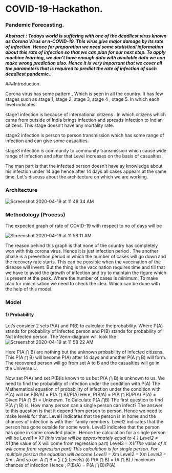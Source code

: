 # COVID-19-Hackathon. 

### Pandemic Forecasting. 

***Abstract : Todays world is suffering with one of the deadliest virus known as Corona Virus or n-COVID-19. This virus give major damage by its rate of infection. Hence for preparation we need some statistical information about this rate of infection so that we can plan for our next step. To apply machine learning, we don’t have enough data with available data we can make wrong prediction also. Hence it is very important that we cover all the parameters that is required to predict the rate of infection of such deadliest pandemic.***. 

###Introduction. 

Corona virus has some pattern , Which is seen in all the country. It has few stages such as stage 1, stage 2,  stage 3, stage 4 , stage 5. In which each level indicates. 
	
stage1 infection is because of international  citizens . In which citizens which came from outside of India brings infection and spreads infection to Indian citizens. This stage doesn’t have any mortality rate. 
	
stage2 infection is person to person transmission which has some  range of infection and can give some casualties. 
	
stage3 infection is community to community transmission which cause wide range of infection and after that Level increases on the basis of casualties. 
	
The man part is that the infected person doesn’t have ay knowledge about his infection under 14 age hence after 14 days all cases appears at the same time. Let's discuss about the architecture on which we are working.   
### Architecture
![Screenshot 2020-04-19 at 11 48 34 AM](https://user-images.githubusercontent.com/59559365/79681126-ff382000-8234-11ea-84f8-601b6d2d5d37.png)
### Methodology (Process)
The expected graph of rate of COVID-19 with respect to no of days will be 

![Screenshot 2020-04-19 at 11 58 11 AM](https://user-images.githubusercontent.com/59559365/79681170-a87f1600-8235-11ea-9241-6d92a68786fb.png)

The reason behind this graph is that none of the country has completely won with this corona virus. Hence it is just infection period . The another phase is a prevention period in which the number of cases will go down and the recovery rate starts. This can be possible when the vaccination of the disease will  invent. But the thing is the vaccination requires time and till that we have to avoid the growth of infection and try to maintain the figure which is present at the peak. Where the number of cases is minimum. To make plan for minimisation we need to check the idea. Which can be done with the help of this model. 
### Model
#### 1) Probability
Let’s consider 2 sets P(A) and P(B) to calculate the probability. Where P(A) stands for probability of Infected person and P(B) stands for probability of Not infected person. The Venn-diagram will look like  
![Screenshot 2020-04-19 at 11 58 22 AM](https://user-images.githubusercontent.com/59559365/79681261-7e7a2380-8236-11ea-9f05-33f40a31f30c.png)

Here P(A ⋂ B) are nothing but the unknown probability of infected citizens. This P(A ⋂ B) will become P(A) after 14 days    and    another P(A ⋂ B) will form. The recovered person will go from set A to B and the casualties will go in the Universe U. 

Now set P(A) and set P(B)is known to us but P(A ⋂ B) is unknown to us. We need to find the probability of infection under the condition with P(A) 
The Mathematical equation of probability of infection under the condition with P(A) will be
P(B/A)  = P(A ⋂ B)/P(A)
Here,
P(B/A) = P(A ⋂ B)/P(A)
P(A) = Given
P(A ⋂ B)  = Unknown.
To Calculate P(A ⋂B)
	The first question to find P(A ⋂ B) is, How many person can a single person can infect? The answer to this question is that it depend from person to person. Hence we need to make levels for that. Level1 indicates that the person is in home and the chances of infection is with their family members. Level2 indicates that the person has gone outside for some work. Level3 indicates that the person has gone in some crowded place . Hence the calculation for a single person will be
Level1 = X*1 (this value will be approximately equal to 4 )
Level2 = X*1(the value of X will come from regression 			part)
Level3 = X*1(The value of X will come from 					regression part)
This calculation is for single person. For multiple person the equation will become
Level1  = X*m
Level2  = X*m
Level3  = X*m  . And so on.
A ⋂ B    =  ∑ ( ∑ Levels) (i)
P(A ⋂ B) =   (A ⋂ B) / maximum chances of infection
Hence ,
P(B/A)   = P(A ⋂ B)/P(A)





